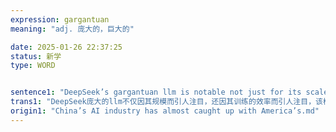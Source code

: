 ```yaml
---
expression: gargantuan
meaning: "adj. 庞大的，巨大的"

date: 2025-01-26 22:37:25
status: 新学
type: WORD


sentence1: "DeepSeek’s gargantuan llm is notable not just for its scale, but for the efficiency of its training, whereby the model is fed data from which it infers its parameters."
trans1: "DeepSeek庞大的llm不仅因其规模而引人注目，还因其训练的效率而引人注目，该模型通过输入数据来推断其参数。"
origin1: "China’s AI industry has almost caught up with America’s.md"
---
```

